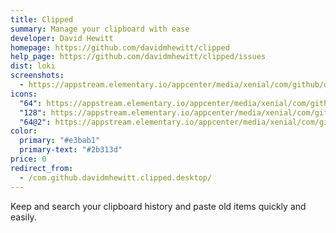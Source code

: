 ```yaml
---
title: Clipped
summary: Manage your clipboard with ease
developer: David Hewitt
homepage: https://github.com/davidmhewitt/clipped
help_page: https://github.com/davidmhewitt/clipped/issues
dist: loki
screenshots:
  - https://appstream.elementary.io/appcenter/media/xenial/com/github/davidmhewitt.clipped.desktop/BDBD3F29DDE265CD7E1C8F26BE09FD71/screenshots/image-1_orig.png
icons:
  "64": https://appstream.elementary.io/appcenter/media/xenial/com/github/davidmhewitt.clipped.desktop/BDBD3F29DDE265CD7E1C8F26BE09FD71/icons/64x64/com.github.davidmhewitt.clipped_com.github.davidmhewitt.clipped.png
  "128": https://appstream.elementary.io/appcenter/media/xenial/com/github/davidmhewitt.clipped.desktop/BDBD3F29DDE265CD7E1C8F26BE09FD71/icons/128x128/com.github.davidmhewitt.clipped_com.github.davidmhewitt.clipped.png
  "64@2": https://appstream.elementary.io/appcenter/media/xenial/com/github/davidmhewitt.clipped.desktop/BDBD3F29DDE265CD7E1C8F26BE09FD71/icons/64x64@2/com.github.davidmhewitt.clipped_com.github.davidmhewitt.clipped.png
color:
  primary: "#e3bab1"
  primary-text: "#2b313d"
price: 0
redirect_from:
  - /com.github.davidmhewitt.clipped.desktop/
---
```


<p>Keep and search your clipboard history and paste old items quickly and easily.</p>